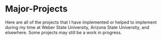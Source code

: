 # Major-Projects
Here are all of the projects that I have implemented or helped to implement during my time at Weber State University, Arizona State University, and elsewhere. Some projects may still be a work in progress.
